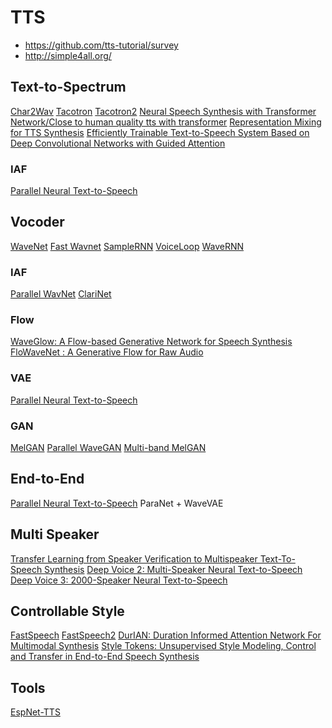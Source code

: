 # TTS

* https://github.com/tts-tutorial/survey
* http://simple4all.org/

## Text-to-Spectrum

[Char2Wav]()
[Tacotron](https://arxiv.org/abs/1703.10135)
[Tacotron2](https://arxiv.org/abs/1712.05884)
[Neural Speech Synthesis with Transformer Network/Close to human quality tts with transformer](https://arxiv.org/abs/1809.08895)
[Representation Mixing for TTS Synthesis](https://arxiv.org/abs/1811.07240v2)
[Efficiently Trainable Text-to-Speech System Based on Deep Convolutional Networks with Guided Attention](https://arxiv.org/abs/1710.08969)
### IAF
[Parallel Neural Text-to-Speech](https://arxiv.org/abs/1905.08459v1)

## Vocoder
[WaveNet](https://arxiv.org/abs/1609.03499)
[Fast Wavnet](https://arxiv.org/abs/1611.09482)
[SampleRNN]()
[VoiceLoop]()
[WaveRNN](https://arxiv.org/abs/1802.08435v1)
### IAF
[Parallel WavNet](https://arxiv.org/abs/1711.10433)
[ClariNet](https://arxiv.org/pdf/1807.07281.pdf)
### Flow
[WaveGlow: A Flow-based Generative Network for Speech Synthesis](https://arxiv.org/abs/1811.00002)
[FloWaveNet : A Generative Flow for Raw Audio](https://arxiv.org/abs/1811.02155)
### VAE
[Parallel Neural Text-to-Speech](https://arxiv.org/abs/1905.08459v1)
### GAN
[MelGAN](https://arxiv.org/abs/1910.06711)
[Parallel WaveGAN](https://arxiv.org/abs/1910.11480)
[Multi-band MelGAN](https://arxiv.org/abs/2005.05106)

## End-to-End
[Parallel Neural Text-to-Speech](https://arxiv.org/abs/1905.08459v1)
ParaNet + WaveVAE

## Multi Speaker
[Transfer Learning from Speaker Verification to Multispeaker Text-To-Speech Synthesis](https://arxiv.org/abs/1806.04558v1)
[Deep Voice 2: Multi-Speaker Neural Text-to-Speech](https://arxiv.org/abs/1705.08947v2)
[Deep Voice 3: 2000-Speaker Neural Text-to-Speech](https://arxiv.org/abs/1710.07654v1)

## Controllable Style
[FastSpeech](https://arxiv.org/abs/1905.09263)
[FastSpeech2](https://arxiv.org/abs/2006.04558v3)
[DurIAN: Duration Informed Attention Network For Multimodal Synthesis](https://arxiv.org/abs/1909.01700v2)
[Style Tokens: Unsupervised Style Modeling, Control and Transfer in End-to-End Speech Synthesis](https://arxiv.org/abs/1803.09017)

## Tools
[EspNet-TTS](https://arxiv.org/abs/1910.10909v2)
